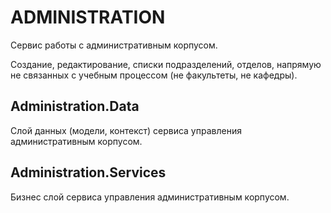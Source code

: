 # ADMINISTRATION #

Сервис работы с административным корпусом. 

Создание, редактирование, списки подразделений, отделов, напрямую не связанных с учебным процессом (не факультеты, не кафедры).

## Administration.Data ##

Слой данных (модели, контекст) сервиса управления административным корпусом.

## Administration.Services ##

Бизнес слой сервиса управления административным корпусом.


